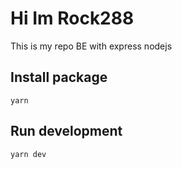 # Hi Im Rock288

This is my repo BE with express nodejs

## Install package

`
yarn
`

## Run development

`
yarn dev
`
